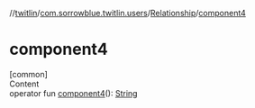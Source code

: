 //[twitlin](../../index.md)/[com.sorrowblue.twitlin.users](../index.md)/[Relationship](index.md)/[component4](component4.md)



# component4  
[common]  
Content  
operator fun [component4](component4.md)(): [String](https://kotlinlang.org/api/latest/jvm/stdlib/kotlin/-string/index.html)  




